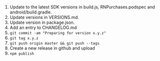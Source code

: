 1. Update to the latest SDK versions in build.js, RNPurchases.podspec and android/build.gradle.
1. Update versions in VERSIONS.md.
2. Update version in package.json.
3. Add an entry to CHANGELOG.md
4. `git commit -am "Preparing for version x.y.z"`
5. `git tag x.y.z`
6. `git push origin master && git push --tags`
7. Create a new release in github and upload
8. `npm publish`
